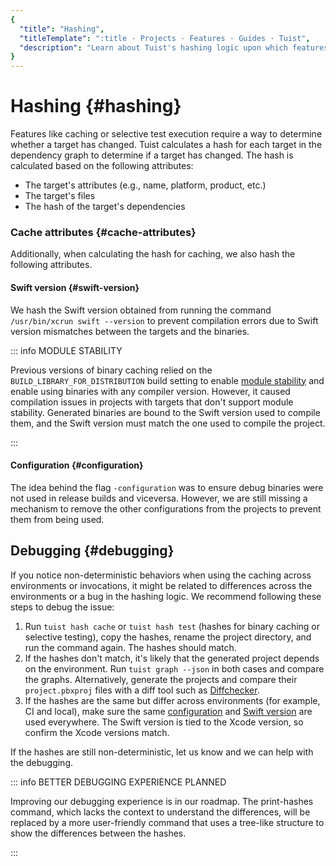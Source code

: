 ```yaml
---
{
  "title": "Hashing",
  "titleTemplate": ":title · Projects · Features · Guides · Tuist",
  "description": "Learn about Tuist's hashing logic upon which features like binary caching and selective testing are built."
}
---
```

# Hashing {#hashing}

Features like <LocalizedLink href="/guides/features/cache">caching</LocalizedLink> or selective test execution require a way to determine whether a target has changed. Tuist calculates a hash for each target in the dependency graph to determine if a target has changed. The hash is calculated based on the following attributes:

- The target's attributes (e.g., name, platform, product, etc.)
- The target's files
- The hash of the target's dependencies

### Cache attributes {#cache-attributes}

Additionally, when calculating the hash for <LocalizedLink href="/guides/features/cache">caching</LocalizedLink>, we also hash the following attributes.

#### Swift version {#swift-version}

We hash the Swift version obtained from running the command `/usr/bin/xcrun swift --version` to prevent compilation errors due to Swift version mismatches between the targets and the binaries.

::: info MODULE STABILITY
<!-- -->
Previous versions of binary caching relied on the `BUILD_LIBRARY_FOR_DISTRIBUTION` build setting to enable [module stability](https://www.swift.org/blog/library-evolution#enabling-library-evolution-support) and enable using binaries with any compiler version. However, it caused compilation issues in projects with targets that don't support module stability. Generated binaries are bound to the Swift version used to compile them, and the Swift version must match the one used to compile the project.
<!-- -->
:::

#### Configuration {#configuration}

The idea behind the flag `-configuration` was to ensure debug binaries were not used in release builds and viceversa. However, we are still missing a mechanism to remove the other configurations from the projects to prevent them from being used.

## Debugging {#debugging}

If you notice non-deterministic behaviors when using the caching across environments or invocations, it might be related to differences across the environments or a bug in the hashing logic. We recommend following these steps to debug the issue:

1. Run `tuist hash cache` or `tuist hash test` (hashes for <LocalizedLink href="/guides/features/cache">binary caching</LocalizedLink> or <LocalizedLink href="/guides/features/selective-testing">selective testing</LocalizedLink>), copy the hashes, rename the project directory, and run the command again. The hashes should match.
2. If the hashes don't match, it's likely that the generated project depends on the environment. Run `tuist graph --json` in both cases and compare the graphs. Alternatively, generate the projects and compare their `project.pbxproj` files with a diff tool such as [Diffchecker](https://www.diffchecker.com).
3. If the hashes are the same but differ across environments (for example, CI and local), make sure the same [configuration](#configuration) and [Swift version](#swift-version) are used everywhere. The Swift version is tied to the Xcode version, so confirm the Xcode versions match.

If the hashes are still non-deterministic, let us know and we can help with the debugging.


::: info BETTER DEBUGGING EXPERIENCE PLANNED
<!-- -->
Improving our debugging experience is in our roadmap. The print-hashes command, which lacks the context to understand the differences, will be replaced by a more user-friendly command that uses a tree-like structure to show the differences between the hashes.
<!-- -->
:::
